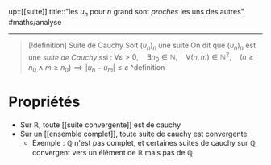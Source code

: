 up::[[suite]]
title::"les $u_{n}$ pour $n$ grand sont _proches_ les uns des autres"
#maths/analyse 

---

> [!definition] Suite de Cauchy
> Soit $(u_{n})_{n}$ une suite
> On dit que $(u_{n})_{n}$ est une *suite de Cauchy* ssi :
> $\forall \varepsilon > 0, \quad \exists n_{0} \in \mathbb{N}, \quad \forall (n, m) \in \mathbb{N}^{2}, \quad (n \geq n_{0} \wedge m \geq n_{0}) \implies |u_{n}-u_{m}| \leq \varepsilon$
^definition

# Propriétés 

 - Sur $\mathbb{R}$, toute [[suite convergente]] est de cauchy
 - Sur un [[ensemble complet]], toute suite de cauchy est convergente
     - Exemple : $\mathbb{Q}$ n'est pas complet, et certaines suites de cauchy sur $\mathbb{Q}$ convergent vers un élément de $\mathbb{R}$ mais pas de $\mathbb{Q}$


